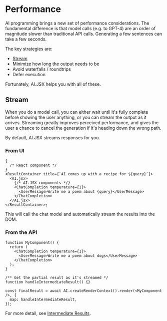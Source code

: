 # Performance

AI programming brings a new set of performance considerations. The fundamental difference is that model calls (e.g. to GPT-4) are an order of magnitude slower than traditional API calls. Generating a few sentences can take a few seconds.

The key strategies are:

- [Stream](#stream)
- Minimize how long the output needs to be
- Avoid waterfalls / roundtrips
- Defer execution

Fortunately, AI.JSX helps you with all of these.

## Stream

When you do a model call, you can either wait until it's fully complete before showing the user anything, or you can stream the output as it arrives. Streaming greatly improves perceived performance, and gives the user a chance to cancel the generation if it's heading down the wrong path.

By default, AI.JSX streams responses for you.

### From UI

```tsx file="app.tsx"
{
  /* React component */
}
<ResultContainer title={`AI comes up with a recipe for ${query}`}>
  <AI.jsx>
    {/* AI.JSX components */}
    <ChatCompletion temperature={1}>
      <UserMessage>Write me a poem about {query}</UserMessage>
    </ChatCompletion>
  </AI.jsx>
</ResultContainer>;
```

This will call the chat model and automatically stream the results into the DOM.

### From the API

```tsx
function MyComponent() {
  return (
    <ChatCompletion temperature={1}>
      <UserMessage>Write me a poem about dogs</UserMessage>
    </ChatCompletion>
  );
}

/** Get the partial result as it's streamed */
function handleIntermediateResult() {}

const finalResult = await AI.createRenderContext().render(<MyComponent />, {
  map: handleIntermediateResult,
});
```

For more detail, see [Intermediate Results](./rules-of-jsx.md#intermediate-results).
